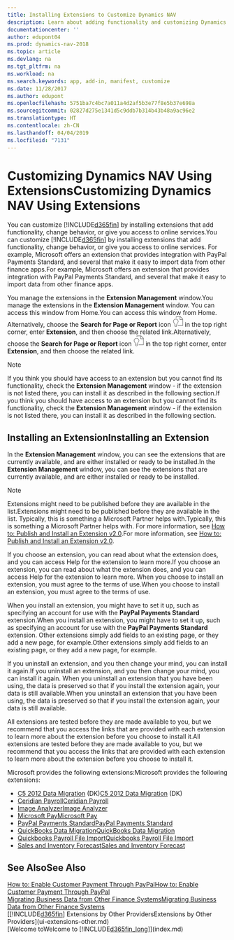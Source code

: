 ```yaml
---
title: Installing Extensions to Customize Dynamics NAV
description: Learn about adding functionality and customizing Dynamics NAV by installing extensions.
documentationcenter: ''
author: edupont04
ms.prod: dynamics-nav-2018
ms.topic: article
ms.devlang: na
ms.tgt_pltfrm: na
ms.workload: na
ms.search.keywords: app, add-in, manifest, customize
ms.date: 11/28/2017
ms.author: edupont
ms.openlocfilehash: 5751ba7c4bc7a011a4d2af5b3e77f8e5b37e698a
ms.sourcegitcommit: 02827d275e1341d5c9ddb7b314b43b48a9ac96e2
ms.translationtype: HT
ms.contentlocale: zh-CN
ms.lasthandoff: 04/04/2019
ms.locfileid: "7131"
---
```

# <a name="customizing-dynamics-nav-using-extensions"></a><span data-ttu-id="bced2-103">Customizing Dynamics NAV Using Extensions</span><span class="sxs-lookup"><span data-stu-id="bced2-103">Customizing Dynamics NAV Using Extensions</span></span>
<span data-ttu-id="bced2-104">You can customize [!INCLUDE[d365fin](includes/d365fin_md.md)] by installing extensions that add functionality, change behavior, or give you access to online services.</span><span class="sxs-lookup"><span data-stu-id="bced2-104">You can customize [!INCLUDE[d365fin](includes/d365fin_md.md)] by installing extensions that add functionality, change behavior, or give you access to online services.</span></span> <span data-ttu-id="bced2-105">For example, Microsoft offers an extension that provides integration with PayPal Payments Standard, and several that make it easy to import data from other finance apps.</span><span class="sxs-lookup"><span data-stu-id="bced2-105">For example, Microsoft offers an extension that provides integration with PayPal Payments Standard, and several that make it easy to import data from other finance apps.</span></span>   

<span data-ttu-id="bced2-106">You manage the extensions in the **Extension Management** window.</span><span class="sxs-lookup"><span data-stu-id="bced2-106">You manage the extensions in the **Extension Management** window.</span></span> <span data-ttu-id="bced2-107">You can access this window from Home.</span><span class="sxs-lookup"><span data-stu-id="bced2-107">You can access this window from Home.</span></span> <span data-ttu-id="bced2-108">Alternatively, choose the **Search for Page or Report** icon ![Search for Page or Report](media/ui-search/search_small.png "Search for Page or Report icon") in the top right corner, enter **Extension**, and then choose the related link.</span><span class="sxs-lookup"><span data-stu-id="bced2-108">Alternatively, choose the **Search for Page or Report** icon ![Search for Page or Report](media/ui-search/search_small.png "Search for Page or Report icon") in the top right corner, enter **Extension**, and then choose the related link.</span></span>  

> [!NOTE]  
>   <span data-ttu-id="bced2-109">If you think you should have access to an extension but you cannot find its functionality, check the **Extension Management** window - if the extension is not listed there, you can install it as described in the following section.</span><span class="sxs-lookup"><span data-stu-id="bced2-109">If you think you should have access to an extension but you cannot find its functionality, check the **Extension Management** window - if the extension is not listed there, you can install it as described in the following section.</span></span>  

## <a name="installing-an-extension"></a><span data-ttu-id="bced2-110">Installing an Extension</span><span class="sxs-lookup"><span data-stu-id="bced2-110">Installing an Extension</span></span>
<span data-ttu-id="bced2-111">In the **Extension Management** window, you can see the extensions that are currently available, and are either installed or ready to be installed.</span><span class="sxs-lookup"><span data-stu-id="bced2-111">In the **Extension Management** window, you can see the extensions that are currently available, and are either installed or ready to be installed.</span></span>

> [!NOTE]  
>   <span data-ttu-id="bced2-112">Extensions might need to be published before they are available in the list.</span><span class="sxs-lookup"><span data-stu-id="bced2-112">Extensions might need to be published before they are available in the list.</span></span> <span data-ttu-id="bced2-113">Typically, this is something a Microsoft Partner helps with.</span><span class="sxs-lookup"><span data-stu-id="bced2-113">Typically, this is something a Microsoft Partner helps with.</span></span> <span data-ttu-id="bced2-114">For more information, see [How to: Publish and Install an Extension v2.0](https://go.microsoft.com/fwlink/?linkid=864046).</span><span class="sxs-lookup"><span data-stu-id="bced2-114">For more information, see [How to: Publish and Install an Extension v2.0](https://go.microsoft.com/fwlink/?linkid=864046).</span></span>

<span data-ttu-id="bced2-115">If you choose an extension, you can read about what the extension does, and you can access Help for the extension to learn more.</span><span class="sxs-lookup"><span data-stu-id="bced2-115">If you choose an extension, you can read about what the extension does, and you can access Help for the extension to learn more.</span></span> <span data-ttu-id="bced2-116">When you choose to install an extension, you must agree to the terms of use.</span><span class="sxs-lookup"><span data-stu-id="bced2-116">When you choose to install an extension, you must agree to the terms of use.</span></span>  

<span data-ttu-id="bced2-117">When you install an extension, you might have to set it up, such as specifying an account for use with the **PayPal Payments Standard** extension.</span><span class="sxs-lookup"><span data-stu-id="bced2-117">When you install an extension, you might have to set it up, such as specifying an account for use with the **PayPal Payments Standard** extension.</span></span>
<span data-ttu-id="bced2-118">Other extensions simply add fields to an existing page, or they add a new page, for example.</span><span class="sxs-lookup"><span data-stu-id="bced2-118">Other extensions simply add fields to an existing page, or they add a new page, for example.</span></span>  

<span data-ttu-id="bced2-119">If you uninstall an extension, and you then change your mind, you can install it again.</span><span class="sxs-lookup"><span data-stu-id="bced2-119">If you uninstall an extension, and you then change your mind, you can install it again.</span></span> <span data-ttu-id="bced2-120">When you uninstall an extension that you have been using, the data is preserved so that if you install the extension again, your data is still available.</span><span class="sxs-lookup"><span data-stu-id="bced2-120">When you uninstall an extension that you have been using, the data is preserved so that if you install the extension again, your data is still available.</span></span>  

<span data-ttu-id="bced2-121">All extensions are tested before they are made available to you, but we recommend that you access the links that are provided with each extension to learn more about the extension before you choose to install it.</span><span class="sxs-lookup"><span data-stu-id="bced2-121">All extensions are tested before they are made available to you, but we recommend that you access the links that are provided with each extension to learn more about the extension before you choose to install it.</span></span>  

<span data-ttu-id="bced2-122">Microsoft provides the following extensions:</span><span class="sxs-lookup"><span data-stu-id="bced2-122">Microsoft provides the following extensions:</span></span>  

* <span data-ttu-id="bced2-123">[C5 2012 Data Migration](LocalFunctionality/Denmark/ui-extensions-c5-data-migration.md) (DK)</span><span class="sxs-lookup"><span data-stu-id="bced2-123">[C5 2012 Data Migration](LocalFunctionality/Denmark/ui-extensions-c5-data-migration.md) (DK)</span></span>
* [<span data-ttu-id="bced2-124">Ceridian Payroll</span><span class="sxs-lookup"><span data-stu-id="bced2-124">Ceridian Payroll</span></span>](ui-extensions-ceridian-payroll.md)  
* [<span data-ttu-id="bced2-125">Image Analyzer</span><span class="sxs-lookup"><span data-stu-id="bced2-125">Image Analyzer</span></span>](ui-extensions-image-analyzer.md)  
* [<span data-ttu-id="bced2-126">Microsoft Pay</span><span class="sxs-lookup"><span data-stu-id="bced2-126">Microsoft Pay</span></span>](https://go.microsoft.com/fwlink/?linkid=857276)
* [<span data-ttu-id="bced2-127">PayPal Payments Standard</span><span class="sxs-lookup"><span data-stu-id="bced2-127">PayPal Payments Standard</span></span>](ui-extensions-paypal-payments-standard.md)  
* [<span data-ttu-id="bced2-128">QuickBooks Data Migration</span><span class="sxs-lookup"><span data-stu-id="bced2-128">QuickBooks Data Migration</span></span>](ui-extensions-quickbooks-data-migration.md)  
* [<span data-ttu-id="bced2-129">Quickbooks Payroll File Import</span><span class="sxs-lookup"><span data-stu-id="bced2-129">Quickbooks Payroll File Import</span></span>](ui-extensions-quickbooks-payroll.md)  
* [<span data-ttu-id="bced2-130">Sales and Inventory Forecast</span><span class="sxs-lookup"><span data-stu-id="bced2-130">Sales and Inventory Forecast</span></span>](ui-extensions-sales-forecast.md)  

## <a name="see-also"></a><span data-ttu-id="bced2-131">See Also</span><span class="sxs-lookup"><span data-stu-id="bced2-131">See Also</span></span>
[<span data-ttu-id="bced2-132">How to: Enable Customer Payment Through PayPal</span><span class="sxs-lookup"><span data-stu-id="bced2-132">How to: Enable Customer Payment Through PayPal</span></span>](sales-how-enable-payment-service-extensions.md)  
[<span data-ttu-id="bced2-133">Migrating Business Data from Other Finance Systems</span><span class="sxs-lookup"><span data-stu-id="bced2-133">Migrating Business Data from Other Finance Systems</span></span>](upload-data.md)  
[[!INCLUDE[d365fin](includes/d365fin_md.md)] <span data-ttu-id="bced2-134">Extensions by Other Providers</span><span class="sxs-lookup"><span data-stu-id="bced2-134">Extensions by Other Providers</span></span>](ui-extensions-other.md)  
[<span data-ttu-id="bced2-135">Welcome to</span><span class="sxs-lookup"><span data-stu-id="bced2-135">Welcome to</span></span> [!INCLUDE[d365fin_long](includes/d365fin_long_md.md)]](index.md)  

